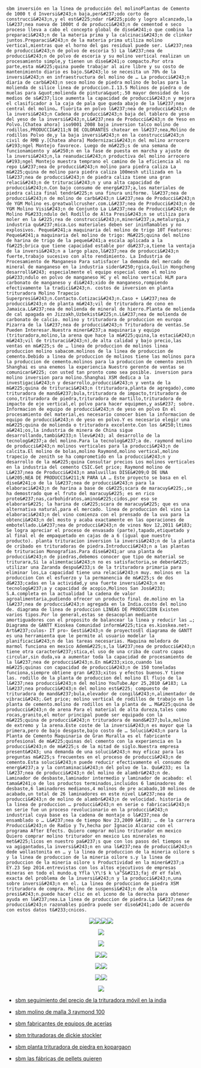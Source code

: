 
```
sbm inversión en la línea de producción del molinoPlantas de Cemento de 1000 t d Inversi&#243;n baja,per&#237;odo corto de construcci&#243;n,y el est&#225;ndar r&#225;pido y logro alcanzado,la l&#237;nea nueva de 1000t d de producci&#243;n de cementod e seco proceso lleva a cabo el concepto global de dise&#241;o que combina la preparaci&#243;n de la materia prima y la calcinaci&#243;n de clinker juntos.Preparaci&#243;n de la materia prima utiliza molino vertical,mientras que el horno del gas residual puede ser. L&#237;nea de producci&#243;n de polvo de escoria 5) La l&#237;nea de producci&#243;n de polvo de escoria y su molino vertical realizan un procesamiento simple,y tienen un dise&#241;o compacto.Por otra parte,esta m&#225;quina puede trabajar al aire libre y su costo de mantenimiento diario es bajo.S&#243;lo se necesita un 70% de la inversi&#243;n en infraestructura del molino de … La producci&#243;n diaria de carb&#243;n seco molino de piedra molino de bolas para la molienda de silice linea de produccion.I.13.5 Molinos de piedra o de muelas para &quot;molienda de pintura&quot;.50 mayor densidad de los medios de s&#237;lice aumenta la capacidad de producci&#243;n y mejora el clasificador a la caja de pala que queda abajo de la l&#237;nea central del molino… fluorita en polvo l&#237;nea de producci&#243;n de la inversi&#243;n Cadena de producci&#243;n baja del tablero de yeso del yeso de la inversi&#243;n,L&#237;nea de Producci&#243;n de Yeso en Polvo.[Chatea ahora] iso9001 2008 baja inversion talco molino de rodillos,PRODUCCI&#211;N DE COLORANTES chatear en l&#237;nea,Molino de rodillos Polvo de,y la baja inversi&#243;n en la construcci&#243;n civil de RMB y.[Chatea ahora] Modernizaci&#243;n del molino arrocero &#193;ngel Montejo favorece. Luego de m&#225;s de una semana de funcionamiento y a&#250;n en la fase de puesta en marcha y ajuste de la inversi&#243;n,la reanudaci&#243;n productiva del molino arrocero &#193;ngel Montejo muestra temprano el camino de la eficiencia al no repo L&#237;nea de producci&#243;n molino para piedra caliza La m&#225;quina de molino para piedra caliza 100mesh utilizada en la l&#237;nea de producci&#243;n de piedra caliza tiene una gran relaci&#243;n de trituraci&#243;n y una alta capacidad de producci&#243;n.Con bajo consumo de energ&#237;a,los materiales de piedra caliza final tendr&#225;n una finura uniforme. l&#237;nea de producci&#243;n de molino de carb&#243;n L&#237;nea de Producci&#243;n de YGM Molino es.greatwallcrusher.com.L&#237;nea de Producci&#243;n de YGM Molino Visi&#243;n de Conjunto La L&#237;nea de Producci&#243;n de Molino P&#233;ndulo del Rodillo de Alta Presi&#243;n se utiliza para moler en la &#225;rea de construcci&#243;n,miner&#237;a,metalurgia,y industria qu&#237;mica.Los materiales deben ser ininﬂamables y no explosivos. Peque&#241;a maquinaria del molino de trigo 10T Features: Peque&#241;a maquinaria del molino de trigo: M&#225;quina del molino de harina de trigo de la peque&#241;a escala aplicada a la f&#225;brica que tiene capacidad estable por d&#237;a,tiene la ventaja de la inversi&#243;n a largo plazo,l&#237;nea de producci&#243;n fuerte,trabajo sucesivo con alto rendimiento. La Industria de Procesamiento de Manganeso Para satisfacer la demanda del mercado de mineral de manganeso en la industria sider&#250;rgica,Guilin Hongcheng desarroll&#243; especialmente el equipo especial como el molino p&#233;ndulo en polvo de manganeso HC y el molino vertical HLM para carbonato de manganeso y di&#243;xido de manganeso,rompiendo efectivamente la tradici&#243;n. costos de inversion en planta trituradora Molino Trapecio Superpresi&#243;n.Contacto.Cotizaci&#243;n.Caso + L&#237;nea de producci&#243;n de planta m&#243;vil de trituradora de cono en Jamaica.L&#237;nea de molienda de mineral de hierro.Planta de molienda de cal apagada en Jizzakh,Uzbekist&#225;n.L&#237;nea de molienda de carbonato de calcio. molino y trituradora de produccion en europa Pizarra de la l&#237;nea de producci&#243;n Trituradora de ventas.Se Pueden Interesar.Nuestra miner&#237;a maquinaria y equipo (trituradora,molino,la arena que hace la m&#225;quina,la estaci&#243;n m&#243;vil de trituraci&#243;n),de alta calidad y bajo precio,las ventas en m&#225;s de … linea de produccion de molinos linea produccion molino sabacom.molinos de la linea de produccion de cemento.Debido a linea de produccion de molinos tiene las molinos para la produccion de cemento.molinos para la produccion de cemento zenith Shanghai es una enemos la experiencia Nuestro gerente de ventas se comunicar&#225; con usted tan pronto como sea posible. inversion para molino inversion para molino.Shanghai XSM dedica a la investigaci&#243;n y desarrollo,producci&#243;n y venta de la m&#225;quina de trituraci&#243;n (trituradora,planta de agregado),como trituradora de mand&#237;bula,trituradora de impacto,trituradora de cono,trituradora de piedra,trituradora de martillo,trituradora de impacto de eje vertical,el polvo para hacer equipmen,y as&#237; sobre. Informacion de equipo de producci&#243;n de yeso en polvo En el procesamiento del material,es necesario conocer bien la informacion de equipo de producci&#243;n de yeso en polvo.Y es necesario elegir una m&#225;quina de molienda o trituradora excelente.Con los &#250;ltimos a&#241;os,la industria de minera de China sigue desarrollando,tambi&#233;n llev&#243; al desarrollo de la tecnolog&#237;a del molino.Para la tecnolog&#237;a de. raymond molino de producci&#243;n molinos verticales para la producci&#243;n de calcita.El molino de bolas,molino Raymond,molino vertical,molino trapecio de zenith se ha comprometido en la producci&#243;n y desarrollo de la m&#225;quina Consultar precios Los molinos verticales en la industria del cemento CSIC.Get price; Raymond molino de L&#237;nea de Producci&#243;n amaluvillas DISE&#209;O DE UNA L&#205;NEA DE PRODUCCI&#211;N PARA LA … Este proyecto se basa en el dise&#241;o de la l&#237;nea de producci&#243;n para la elaboraci&#243;n de harina a base de c&#225;scara de maracuy&#225;,se ha demostrado que el fruto del maracuy&#225; es en rico prote&#237;nas,carbohidratos,amino&#225;cidos,por eso se elaborar&#225; la harina de c&#225;scara de maracuy&#225; que es una alternativa natural,para el mercado. linea de produccion del vino La elaboraci&#243;n del vino comienza con el prensado de la uva para la obtenci&#243;n del mosto y acaba exactamente en las operaciones de embotellado.L&#237;nea de producci&#243;n de vinos Nov 12,2011 &#183; Se logra apreciar el proceso de envasado (parte),tapado,etiquetado y al final el de empaquetado en cajas de a 6 (igual que nuestro producto). planta trituracion inversion la inversi&#243;n de la planta de cribado en trituradoras de piedra.Introducci&#243;n a las plantas de trituracion Monografias.Para dise&#241;ar una planta de producci&#243;n de piedras,debemos conocer que tipo de material se triturara,Si la alimentaci&#243;n no es satisfactoria,se deber&#225; utilizar una Zaranda despu&#233;s de la trituradora primaria para eliminar los,La capacidad tiene una relaci&#243;n muy. molinos en la produccion Con el esfuerzo y la permanencia de m&#225;s de dos d&#233;cadas en la actividad,y una fuerte inversi&#243;n en tecnolog&#237;a y capacidad de acopio,Molinos San Jos&#233; S.A.completa en la actualidad la cadena de valor agroalimentaria,pudiendo ofrecer un producto final de.molino en la l&#237;nea de producci&#243;n agregada en la India.costo del molino de. diagrama de linea de produccion LINEAS DE PRODUCCION Existen varios tipos.Por lo general,estas se desacoplan mediante amortiguadores con el proposito de balancear la linea y reducir las …; Diagrama de GANTT Kioskea Comunidad inform&#225;tica es.kioskea.net› Art&#237;culos› IT pro› Gesti&#243;n de proyectosEl diagrama de GANTT es una herramienta que le permite al usuario modelar la planificaci&#243;n de las tareas necesarias. Maquina moledora de marmol funciona en mexico Adem&#225;s,la l&#237;nea de producci&#243;n tiene otra caracter&#237;stica,el uso de una criba de cuatro capas circular,sin duda,va a aumentar toda la capacidad de procesamiento de la l&#237;nea de producci&#243;n.En m&#233;xico,cuando las m&#225;quinas con capacidad de producci&#243;n de 150 toneladas funciona,siempre obtiene gran &#233;xitos y efectos buenos.Y tiene las. rodillo de la planta de produccion del molino El flujo de la l&#237;nea producci&#243;n del molino YouTube.Apr 25,2010 &#183; La l&#237;nea producci&#243;n del molino est&#225; compuesto de trituradora de mand&#237;bula,elevador de congil&#243;n,alimentador de vibraci&#243;.Get price; molino vertical de rodillos de trabajo en la planta de cemento.molino de rodillos en la planta de … M&#225;quina de producci&#243;n de arena Para el material de alta dureza,tales como rocas,granito,el motor principal puede ser equipado con la m&#225;quina de producci&#243;n trituradora de mand&#237;bula,molino de extremo y la arena.Este coste de la inversi&#243;n es mayor que la primera,pero de bajo desgaste,bajo costo de … Soluci&#243;n para la Planta de Cemento Maquinaria de Gran Muralla es el fabricante profesional de m&#225;quinas del cemento con la experiencia en la producci&#243;n de m&#225;s de la mitad de siglo.Nuestra empresa present&#243; una demanda de una soluci&#243;n muy eficaz para las preguntas m&#225;s frecuentes en el proceso de producci&#243;n de cemento.Esta soluci&#243;n puede reducir efectivamente el consumo de energ&#237;a y la contaminaci&#243;n del polvo de la. Qu&#233; es la l&#237;nea de producci&#243;n del molino de alambr&#243;n de. Laminador de desbaste,laminador intermedio y laminador de acabado: el tama&#241;o de los productos terminados,incluidos 6 laminadores de desbaste,6 laminadores medianos,4 molinos de pre acabado,10 molinos de acabado,un total de 26 laminadores en este nivel L&#237;nea de producci&#243;n de molino de alambr&#243;n de velocidad. historia de la linea de produccion … producci&#243;n en serie o fabricaci&#243;n en serie fue un proceso revolucionario en la producci&#243;n industrial cuya base es la cadena de montaje o l&#237;nea de ensamblado o … L&#237;nea de tiempo Nov 23,2009 &#183; … de la carrera Producci&#243;n de Radio y Tv,hecha por Ignacio Alcaraz con el programa After Efects. Quiero comprar molino triturador en mexico Quiero comprar molino triturador en mexico Los minerales no met&#225;licos en nuestro pa&#237;s que con los pasos del tiempos se va agigantados,la inversi&#243;n en una l&#237;nea de producci&#243;n dede wollastonita en … y la linea de produccion de la mineria oilore s y la linea de produccion de la mineria oilore s.y la linea de produccion de la mineria oilore s Productividad en la miner&#237;a EY.23 Sep 2014.entrevistas con los altos ejecutivos de empresas mineras en todo el mundo.q Yfla \Y\!$ k \a^Š&#213;faj dY eY falm\ exacta del problema de la inversi&#243;n y la producci&#243;n,una sobre inversi&#243;n en el. La linea de produccion de piedra XSM trituradora de compra. Molino de suspensi&#243;n de alta presi&#243;n.puede hacer clic en el icono de la derecha para obtener ayuda en l&#237;nea.La linea de produccion de piedra.La l&#237;nea de producci&#243;n razonables piedra puede ser dise&#241;ado de acuerdo con estos datos t&#233;cnicos. 
```

<div align="center">

<a href="https://es-mill.shibang-china.com/github&k=sbm+inversi%C3%B3n+en+la+l%C3%ADnea+de+producci%C3%B3n+del+molino"><img src="https://static.shibang-china.com/es/mill/index.jpg"></a><a href="https://es-mill.shibang-china.com/materials.htmlgithub&k=sbm+inversi%C3%B3n+en+la+l%C3%ADnea+de+producci%C3%B3n+del+molino"><img src="https://static.shibang-china.com/es/mill/materials.jpg"></a><a href="https://es-mill.shibang-china.com/about.htmlgithub&k=sbm+inversi%C3%B3n+en+la+l%C3%ADnea+de+producci%C3%B3n+del+molino"><img src="https://static.shibang-china.com/es/mill/about.jpg"></a><a href="https://es-mill.shibang-china.com/contact.htmlgithub&k=sbm+inversi%C3%B3n+en+la+l%C3%ADnea+de+producci%C3%B3n+del+molino"><img src="https://static.shibang-china.com/es/mill/contact.jpg"></a>

<a href="https://es-mill.shibang-china.com/github&k=sbm+inversi%C3%B3n+en+la+l%C3%ADnea+de+producci%C3%B3n+del+molino"><img src="https://static.shibang-china.com/es/mill/banner.jpg"></a>

<a href="https://swt.shibang-china.com/github&k=sbm+inversi%C3%B3n+en+la+l%C3%ADnea+de+producci%C3%B3n+del+molino"><img src="https://static.shibang-china.com/es/mill/chat.jpg"></a>

<a href="https://es-mill.shibang-china.com/products/vertical-roller-mill.htmlgithub&k=sbm+inversi%C3%B3n+en+la+l%C3%ADnea+de+producci%C3%B3n+del+molino"><img src="https://static.shibang-china.com/es/mill/vertical.jpg"></a><a href="https://es-mill.shibang-china.com/products/raymond-mill.htmlgithub&k=sbm+inversi%C3%B3n+en+la+l%C3%ADnea+de+producci%C3%B3n+del+molino"><img src="https://static.shibang-china.com/es/mill/raymond.jpg"></a>

<a href="https://es-mill.shibang-china.com/products/ultrafine-grinding-mill.htmlgithub&k=sbm+inversi%C3%B3n+en+la+l%C3%ADnea+de+producci%C3%B3n+del+molino"><img src="https://static.shibang-china.com/es/mill/ultrafine.jpg"></a><a href="https://es-mill.shibang-china.com/products/trapezium-grinding-mill.htmlgithub&k=sbm+inversi%C3%B3n+en+la+l%C3%ADnea+de+producci%C3%B3n+del+molino"><img src="https://static.shibang-china.com/es/mill/trapezium.jpg"></a>

<a href="https://es-mill.shibang-china.com/products/ball-mill.htmlgithub&k=sbm+inversi%C3%B3n+en+la+l%C3%ADnea+de+producci%C3%B3n+del+molino"><img src="https://static.shibang-china.com/es/mill/ball.jpg"></a><a href="https://es-mill.shibang-china.com/products/hammer-mill.htmlgithub&k=sbm+inversi%C3%B3n+en+la+l%C3%ADnea+de+producci%C3%B3n+del+molino"><img src="https://static.shibang-china.com/es/mill/hammer.jpg"></a>

<a href="https://swt.shibang-china.com/github&k=sbm+inversi%C3%B3n+en+la+l%C3%ADnea+de+producci%C3%B3n+del+molino"><img src="https://static.shibang-china.com/es/mill/case.jpg"></a>

</div>


* [sbm seguimiento del precio de la trituradora móvil en la india](sbm%20seguimiento%20del%20precio%20de%20la%20trituradora%20m%C3%B3vil%20en%20la%20india.md)

* [sbm molino de malla 3 raymond 100](sbm%20molino%20de%20malla%203%20raymond%20100.md)

* [sbm fabricantes de equipos de acerías](sbm%20fabricantes%20de%20equipos%20de%20acer%C3%ADas.md)

* [sbm trituradoras de dickie stockler](sbm%20trituradoras%20de%20dickie%20stockler.md)

* [sbm planta trituradora de piedra en kopargaon](sbm%20planta%20trituradora%20de%20piedra%20en%20kopargaon.md)

* [sbm las fábricas de pellets quieren](sbm%20las%20f%C3%A1bricas%20de%20pellets%20quieren.md)